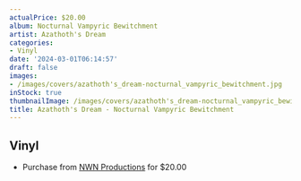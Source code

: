 ```yaml
---
actualPrice: $20.00
album: Nocturnal Vampyric Bewitchment
artist: Azathoth's Dream
categories:
- Vinyl
date: '2024-03-01T06:14:57'
draft: false
images:
- /images/covers/azathoth's_dream-nocturnal_vampyric_bewitchment.jpg
inStock: true
thumbnailImage: /images/covers/azathoth's_dream-nocturnal_vampyric_bewitchment-thumb.jpg
title: Azathoth's Dream - Nocturnal Vampyric Bewitchment
---
```


## Vinyl
* Purchase from [NWN Productions](http://shop.nwnprod.com/index.php?route=product/product&path=75&product_id=44103&sort=pd.name&order=ASC) for $20.00
